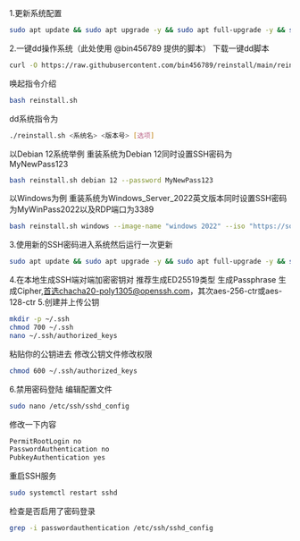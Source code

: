 1.更新系统配置
```bash
sudo apt update && sudo apt upgrade -y && sudo apt full-upgrade -y && sudo apt autoremove -y && sudo apt clean
```
2.一键dd操作系统（此处使用 @bin456789 提供的脚本）
下载一键dd脚本
```bash
curl -O https://raw.githubusercontent.com/bin456789/reinstall/main/reinstall.sh || wget -O reinstall.sh $_
```
唤起指令介绍
```bash
bash reinstall.sh
```
dd系统指令为
```bash
./reinstall.sh <系统名> <版本号> [选项]
```
以Debian 12系统举例
重装系统为Debian 12同时设置SSH密码为MyNewPass123
```bash
bash reinstall.sh debian 12 --password MyNewPass123
```
以Windows为例
重装系统为Windows_Server_2022英文版本同时设置SSH密码为MyWinPass2022以及RDP端口为3389
```bash
bash reinstall.sh windows --image-name "windows 2022" --iso "https://software-download.microsoft.com/download/pr/Windows_Server_2022_English.iso" --password MyWinPass2022 --allow-ping --rdp-port 3389
```
3.使用新的SSH密码进入系统然后运行一次更新
```bash
sudo apt update && sudo apt upgrade -y && sudo apt full-upgrade -y && sudo apt autoremove -y && sudo apt clean
```
4.在本地生成SSH端对端加密密钥对
推荐生成ED25519类型
生成Passphrase
生成Cipher,首选chacha20-poly1305@openssh.com，其次aes-256-ctr或aes-128-ctr
5.创建并上传公钥
```bash
mkdir -p ~/.ssh
chmod 700 ~/.ssh
nano ~/.ssh/authorized_keys
```
粘贴你的公钥进去
修改公钥文件修改权限
```bash
chmod 600 ~/.ssh/authorized_keys
```
6.禁用密码登陆
编辑配置文件
```bash
sudo nano /etc/ssh/sshd_config
```
修改一下内容
```bash
PermitRootLogin no
PasswordAuthentication no
PubkeyAuthentication yes
```
重启SSH服务
```bash
sudo systemctl restart sshd
```
检查是否启用了密码登录
```bash
grep -i passwordauthentication /etc/ssh/sshd_config
```
